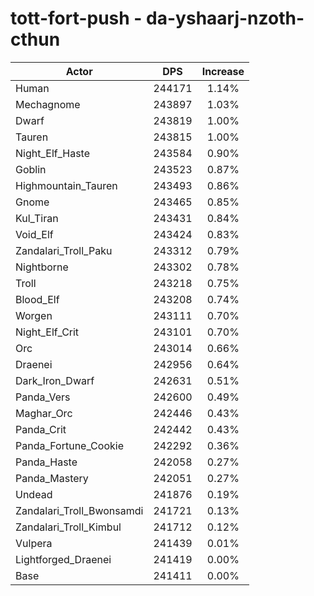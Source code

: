 # tott-fort-push - da-yshaarj-nzoth-cthun
| Actor | DPS | Increase |
|---|:---:|:---:|
|Human|244171|1.14%|
|Mechagnome|243897|1.03%|
|Dwarf|243819|1.00%|
|Tauren|243815|1.00%|
|Night_Elf_Haste|243584|0.90%|
|Goblin|243523|0.87%|
|Highmountain_Tauren|243493|0.86%|
|Gnome|243465|0.85%|
|Kul_Tiran|243431|0.84%|
|Void_Elf|243424|0.83%|
|Zandalari_Troll_Paku|243312|0.79%|
|Nightborne|243302|0.78%|
|Troll|243218|0.75%|
|Blood_Elf|243208|0.74%|
|Worgen|243111|0.70%|
|Night_Elf_Crit|243101|0.70%|
|Orc|243014|0.66%|
|Draenei|242956|0.64%|
|Dark_Iron_Dwarf|242631|0.51%|
|Panda_Vers|242600|0.49%|
|Maghar_Orc|242446|0.43%|
|Panda_Crit|242442|0.43%|
|Panda_Fortune_Cookie|242292|0.36%|
|Panda_Haste|242058|0.27%|
|Panda_Mastery|242051|0.27%|
|Undead|241876|0.19%|
|Zandalari_Troll_Bwonsamdi|241721|0.13%|
|Zandalari_Troll_Kimbul|241712|0.12%|
|Vulpera|241439|0.01%|
|Lightforged_Draenei|241419|0.00%|
|Base|241411|0.00%|
